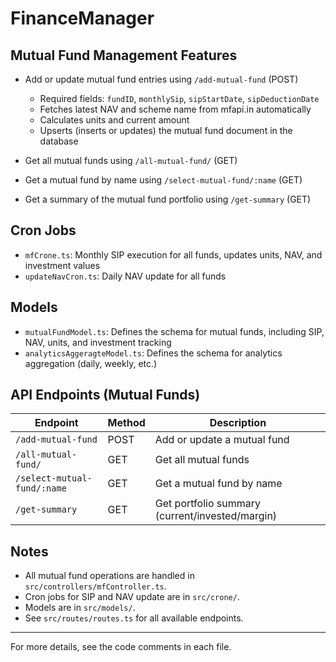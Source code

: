 # FinanceManager

## Mutual Fund Management Features

- Add or update mutual fund entries using `/add-mutual-fund` (POST)
  - Required fields: `fundID`, `monthlySip`, `sipStartDate`, `sipDeductionDate`
  - Fetches latest NAV and scheme name from mfapi.in automatically
  - Calculates units and current amount
  - Upserts (inserts or updates) the mutual fund document in the database

- Get all mutual funds using `/all-mutual-fund/` (GET)
- Get a mutual fund by name using `/select-mutual-fund/:name` (GET)
- Get a summary of the mutual fund portfolio using `/get-summary` (GET)

## Cron Jobs

- `mfCrone.ts`: Monthly SIP execution for all funds, updates units, NAV, and investment values
- `updateNavCron.ts`: Daily NAV update for all funds

## Models

- `mutualFundModel.ts`: Defines the schema for mutual funds, including SIP, NAV, units, and investment tracking
- `analyticsAggeragteModel.ts`: Defines the schema for analytics aggregation (daily, weekly, etc.)

## API Endpoints (Mutual Funds)

| Endpoint                        | Method | Description                                 |
|---------------------------------|--------|---------------------------------------------|
| `/add-mutual-fund`              | POST   | Add or update a mutual fund                 |
| `/all-mutual-fund/`             | GET    | Get all mutual funds                        |
| `/select-mutual-fund/:name`     | GET    | Get a mutual fund by name                   |
| `/get-summary`                  | GET    | Get portfolio summary (current/invested/margin) |

## Notes
- All mutual fund operations are handled in `src/controllers/mfController.ts`.
- Cron jobs for SIP and NAV update are in `src/crone/`.
- Models are in `src/models/`.
- See `src/routes/routes.ts` for all available endpoints.

---

For more details, see the code comments in each file.
